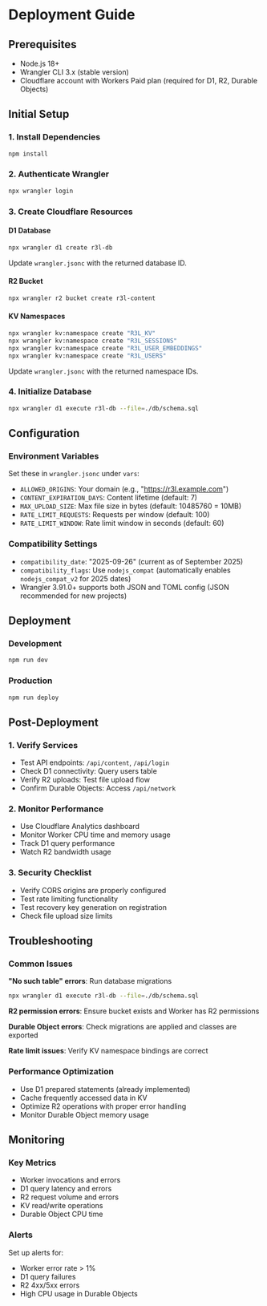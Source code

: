 # Deployment Guide

## Prerequisites

- Node.js 18+ 
- Wrangler CLI 3.x (stable version)
- Cloudflare account with Workers Paid plan (required for D1, R2, Durable Objects)

## Initial Setup

### 1. Install Dependencies
```bash
npm install
```

### 2. Authenticate Wrangler
```bash
npx wrangler login
```

### 3. Create Cloudflare Resources

#### D1 Database
```bash
npx wrangler d1 create r3l-db
```
Update `wrangler.jsonc` with the returned database ID.

#### R2 Bucket
```bash
npx wrangler r2 bucket create r3l-content
```

#### KV Namespaces
```bash
npx wrangler kv:namespace create "R3L_KV"
npx wrangler kv:namespace create "R3L_SESSIONS" 
npx wrangler kv:namespace create "R3L_USER_EMBEDDINGS"
npx wrangler kv:namespace create "R3L_USERS"
```
Update `wrangler.jsonc` with the returned namespace IDs.

### 4. Initialize Database
```bash
npx wrangler d1 execute r3l-db --file=./db/schema.sql
```

## Configuration

### Environment Variables
Set these in `wrangler.jsonc` under `vars`:

- `ALLOWED_ORIGINS`: Your domain (e.g., "https://r3l.example.com")
- `CONTENT_EXPIRATION_DAYS`: Content lifetime (default: 7)
- `MAX_UPLOAD_SIZE`: Max file size in bytes (default: 10485760 = 10MB)
- `RATE_LIMIT_REQUESTS`: Requests per window (default: 100)
- `RATE_LIMIT_WINDOW`: Rate limit window in seconds (default: 60)

### Compatibility Settings
- `compatibility_date`: "2025-09-26" (current as of September 2025)
- `compatibility_flags`: Use `nodejs_compat` (automatically enables `nodejs_compat_v2` for 2025 dates)
- Wrangler 3.91.0+ supports both JSON and TOML config (JSON recommended for new projects)

## Deployment

### Development
```bash
npm run dev
```

### Production
```bash
npm run deploy
```

## Post-Deployment

### 1. Verify Services
- Test API endpoints: `/api/content`, `/api/login`
- Check D1 connectivity: Query users table
- Verify R2 uploads: Test file upload flow
- Confirm Durable Objects: Access `/api/network`

### 2. Monitor Performance
- Use Cloudflare Analytics dashboard
- Monitor Worker CPU time and memory usage
- Track D1 query performance
- Watch R2 bandwidth usage

### 3. Security Checklist
- Verify CORS origins are properly configured
- Test rate limiting functionality
- Test recovery key generation on registration
- Check file upload size limits

## Troubleshooting

### Common Issues

**"No such table" errors**: Run database migrations
```bash
npx wrangler d1 execute r3l-db --file=./db/schema.sql
```

**R2 permission errors**: Ensure bucket exists and Worker has R2 permissions

**Durable Object errors**: Check migrations are applied and classes are exported

**Rate limit issues**: Verify KV namespace bindings are correct

### Performance Optimization

- Use D1 prepared statements (already implemented)
- Cache frequently accessed data in KV
- Optimize R2 operations with proper error handling
- Monitor Durable Object memory usage

## Monitoring

### Key Metrics
- Worker invocations and errors
- D1 query latency and errors  
- R2 request volume and errors
- KV read/write operations
- Durable Object CPU time

### Alerts
Set up alerts for:
- Worker error rate > 1%
- D1 query failures
- R2 4xx/5xx errors
- High CPU usage in Durable Objects
